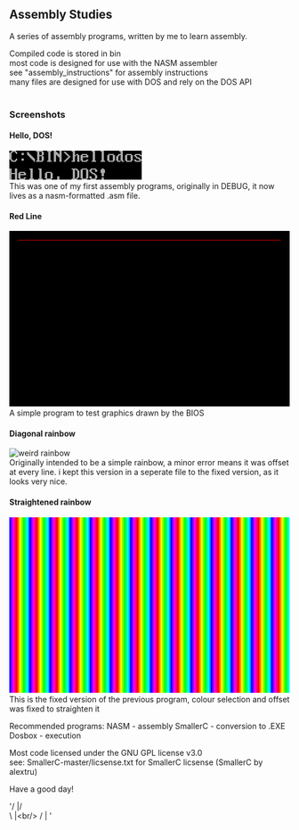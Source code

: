 ## Assembly Studies

A series of assembly programs, written by me to learn assembly.<br/>

Compiled code is stored in bin<br/>
most code is designed for use with the NASM assembler<br/>
see "assembly_instructions" for assembly instructions<br/>
many files are designed for use with DOS and rely on the DOS API<br/>
<br/>

### Screenshots

#### Hello, DOS!
![](hellodos.png "Hello, Dos!")<br/>
This was one of my first assembly programs, originally in DEBUG, it now lives as a nasm-formatted .asm file.

#### Red Line
![](line.png "red line")<br/>
A simple program to test graphics drawn by the BIOS

#### Diagonal rainbow
![](rainbow.png "weird rainbow")<br/>
Originally intended to be a simple rainbow, a minor error means it was offset at every line. i kept this version in a seperate file to the fixed version, as it looks very nice.

#### Straightened rainbow
![](rainbow_correct.png "straigtened rainbow")<br/>
This is the fixed version of the previous program, colour selection and offset was fixed to straighten it<br/>

Recommended programs:
NASM     - assembly
SmallerC - conversion to .EXE
Dosbox   - execution

Most code licensed under the GNU GPL license v3.0<br/>
see: SmallerC-master/licsense.txt for SmallerC licsense (SmallerC by alextru)<br/>

Have a good day!

'/ |/<br/>
\ |\<br/>
/ | \'
